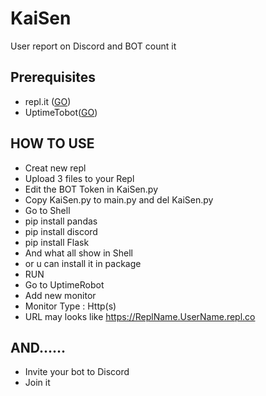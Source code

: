 # KaiSen
User report on Discord and BOT count it
## Prerequisites  
 - repl.it ([GO](http://repl.it/))
 - UptimeTobot([GO](https://uptimerobot.com/))
## HOW TO USE
 - Creat new repl
 - Upload 3 files to your Repl
 - Edit the BOT Token in KaiSen.py
 - Copy KaiSen.py to main.py and del KaiSen.py
 - Go to Shell
 - pip install pandas
 - pip install discord
 - pip install Flask
 - And what all show in Shell
 - or u can install it in package
 - RUN
 - Go to UptimeRobot
 - Add new monitor
 - Monitor Type : Http(s)
 - URL may looks like https://ReplName.UserName.repl.co
## AND......
 - Invite your bot to Discord
 - Join it
